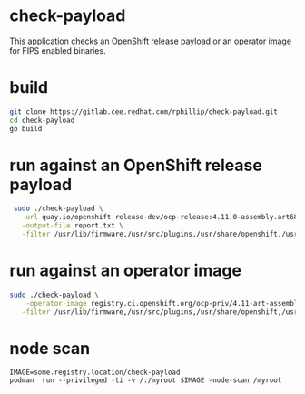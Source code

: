 # check-payload

This application checks an OpenShift release payload or an operator image for FIPS enabled binaries.

# build

```sh
git clone https://gitlab.cee.redhat.com/rphillip/check-payload.git
cd check-payload
go build
```

# run against an OpenShift release payload

```sh
 sudo ./check-payload \
   -url quay.io/openshift-release-dev/ocp-release:4.11.0-assembly.art6883.4 \
   -output-file report.txt \
   -filter /usr/lib/firmware,/usr/src/plugins,/usr/share/openshift,/usr/libexec/catatonit/catatonit,/usr/bin/pod
```

# run against an operator image

```sh
sudo ./check-payload \
	-operator-image registry.ci.openshift.org/ocp-priv/4.11-art-assembly-art6883-3-priv@sha256:138b1b9ae11b0d3b5faafacd1b469ec8c20a234b387ae33cf007441fa5c5d567 \
   -filter /usr/lib/firmware,/usr/src/plugins,/usr/share/openshift,/usr/libexec/catatonit/catatonit,/usr/bin/pod
```

# node scan

```
IMAGE=some.registry.location/check-payload
podman  run --privileged -ti -v /:/myroot $IMAGE -node-scan /myroot
```
